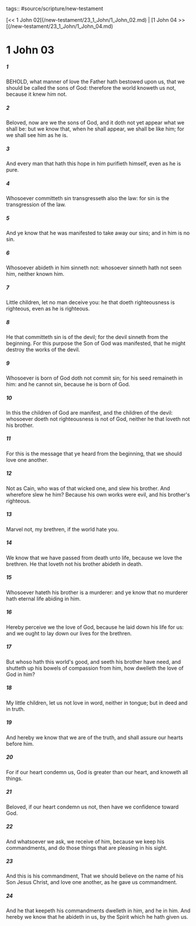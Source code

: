 tags:: #source/scripture/new-testament

[<< 1 John 02[(/new-testament/23_1_John/1_John_02.md) | [1 John 04 >>[(/new-testament/23_1_John/1_John_04.md)

# 1 John 03

##### 1

BEHOLD, what manner of love the Father hath bestowed upon us, that we should be called the sons of God: therefore the world knoweth us not, because it knew him not.

##### 2

Beloved, now are we the sons of God, and it doth not yet appear what we shall be: but we know that, when he shall appear, we shall be like him; for we shall see him as he is.

##### 3

And every man that hath this hope in him purifieth himself, even as he is pure.

##### 4

Whosoever committeth sin transgresseth also the law: for sin is the transgression of the law.

##### 5

And ye know that he was manifested to take away our sins; and in him is no sin.

##### 6

Whosoever abideth in him sinneth not: whosoever sinneth hath not seen him, neither known him.

##### 7

Little children, let no man deceive you: he that doeth righteousness is righteous, even as he is righteous.

##### 8

He that committeth sin is of the devil; for the devil sinneth from the beginning. For this purpose the Son of God was manifested, that he might destroy the works of the devil.

##### 9

Whosoever is born of God doth not commit sin; for his seed remaineth in him: and he cannot sin, because he is born of God.

##### 10

In this the children of God are manifest, and the children of the devil: whosoever doeth not righteousness is not of God, neither he that loveth not his brother.

##### 11

For this is the message that ye heard from the beginning, that we should love one another.

##### 12

Not as Cain, who was of that wicked one, and slew his brother. And wherefore slew he him? Because his own works were evil, and his brother's righteous.

##### 13

Marvel not, my brethren, if the world hate you.

##### 14

We know that we have passed from death unto life, because we love the brethren. He that loveth not his brother abideth in death.

##### 15

Whosoever hateth his brother is a murderer: and ye know that no murderer hath eternal life abiding in him.

##### 16

Hereby perceive we the love of God, because he laid down his life for us: and we ought to lay down our lives for the brethren.

##### 17

But whoso hath this world's good, and seeth his brother have need, and shutteth up his bowels of compassion from him, how dwelleth the love of God in him?

##### 18

My little children, let us not love in word, neither in tongue; but in deed and in truth.

##### 19

And hereby we know that we are of the truth, and shall assure our hearts before him.

##### 20

For if our heart condemn us, God is greater than our heart, and knoweth all things.

##### 21

Beloved, if our heart condemn us not, then have we confidence toward God.

##### 22

And whatsoever we ask, we receive of him, because we keep his commandments, and do those things that are pleasing in his sight.

##### 23

And this is his commandment, That we should believe on the name of his Son Jesus Christ, and love one another, as he gave us commandment.

##### 24

And he that keepeth his commandments dwelleth in him, and he in him. And hereby we know that he abideth in us, by the Spirit which he hath given us.
